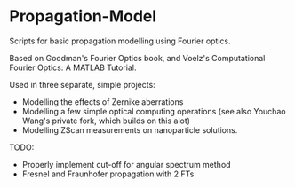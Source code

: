 # Propagation-Model

Scripts for basic propagation modelling using Fourier optics. 

Based on Goodman's Fourier Optics book, and Voelz's Computational Fourier Optics: A MATLAB Tutorial.

Used in three separate, simple projects:
- Modelling the effects of Zernike aberrations
- Modelling a few simple optical computing operations (see also Youchao Wang's private fork, which builds on this alot)
- Modelling ZScan measurements on nanoparticle solutions.

TODO:
- Properly implement cut-off for angular spectrum method
- Fresnel and Fraunhofer propagation with 2 FTs
